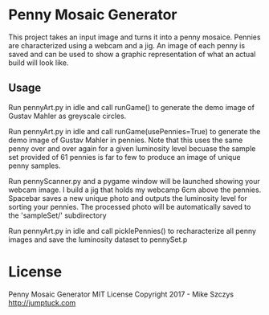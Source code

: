 Penny Mosaic Generator
======================

This project takes an input image and turns it into a penny mosaice. Pennies are characterized using a webcam and a jig. An image of each penny is saved and can be used to show a graphic representation of what an actual build will look like.

Usage
-----

Run pennyArt.py in idle and call runGame() to generate the demo image of Gustav Mahler as greyscale circles.

Run pennyArt.py in idle and call runGame(usePennies=True) to generate the demo image of Gustav Mahler in pennies. Note that this uses the same penny over and over again for a given luminosity level becuase the sample set provided of 61 pennies is far to few to produce an image of unique penny samples.

Run pennyScanner.py and a pygame window will be launched showing your webcam image. I build a jig that holds my webcamp 6cm above the pennies. Spacebar saves a new unique photo and outputs the luminosity level for sorting your pennies. The processed photo will be automatically saved to the 'sampleSet/' subdirectory

Run pennyArt.py in idle and call picklePennies() to recharacterize all penny images and save the luminosity dataset to pennySet.p
 
License
=======

Penny Mosaic Generator
MIT License
Copyright 2017 - Mike Szczys
http://jumptuck.com
